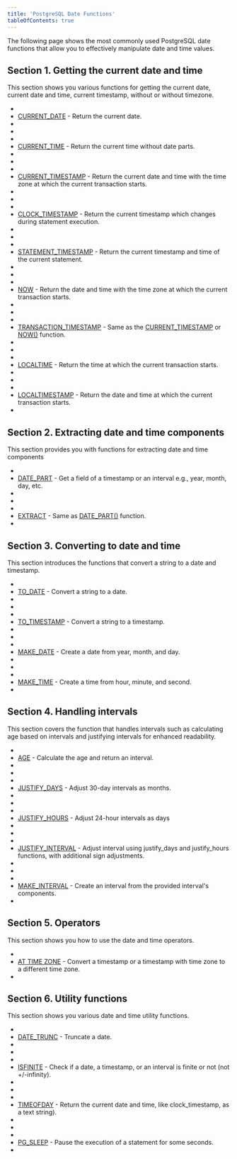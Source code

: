 ```yaml
---
title: 'PostgreSQL Date Functions'
tableOfContents: true
---
```



The following page shows the most commonly used PostgreSQL date functions that allow you to effectively manipulate date and time values.







## Section 1. Getting the current date and time





This section shows you various functions for getting the current date, current date and time, current timestamp, without or without timezone.





- 
- [CURRENT_DATE](https://www.postgresqltutorial.com/postgresql-date-functions/postgresql-current_date/) - Return the current date.
- 
-
- 
- [CURRENT_TIME](https://www.postgresqltutorial.com/postgresql-date-functions/postgresql-current_time/) - Return the current time without date parts.
- 
-
- 
- [CURRENT_TIMESTAMP](https://www.postgresqltutorial.com/postgresql-date-functions/postgresql-current_timestamp/) - Return the current date and time with the time zone at which the current transaction starts.
- 
-
- 
- [CLOCK_TIMESTAMP](https://www.postgresqltutorial.com/postgresql-date-functions/postgresql-clock_timestamp/) - Return the current timestamp which changes during statement execution.
- 
-
- 
- [STATEMENT_TIMESTAMP](https://www.postgresqltutorial.com/postgresql-date-functions/postgresql-statement_timestamp/) - Return the current timestamp and time of the current statement.
- 
-
- 
- [NOW](https://www.postgresqltutorial.com/postgresql-date-functions/postgresql-now/) - Return the date and time with the time zone at which the current transaction starts.
- 
-
- 
- [TRANSACTION_TIMESTAMP](https://www.postgresqltutorial.com/postgresql-date-functions/postgresql-current_timestamp/) - Same as the [CURRENT_TIMESTAMP](https://www.postgresqltutorial.com/postgresql-date-functions/postgresql-current_timestamp/) or [NOW()](https://www.postgresqltutorial.com/postgresql-date-functions/postgresql-now/) function.
- 
-
- 
- [LOCALTIME](https://www.postgresqltutorial.com/postgresql-date-functions/postgresql-localtime/) - Return the time at which the current transaction starts.
- 
-
- 
- [LOCALTIMESTAMP](https://www.postgresqltutorial.com/postgresql-date-functions/postgresql-localtimestamp/) - Return the date and time at which the current transaction starts.
- 









## Section 2. Extracting date and time components





This section provides you with functions for extracting date and time components





- 
- [DATE_PART](https://www.postgresqltutorial.com/postgresql-date-functions/postgresql-date_part/) - Get a field of a timestamp or an interval e.g., year, month, day, etc.
- 
-
- 
- [EXTRACT](https://www.postgresqltutorial.com/postgresql-date-functions/postgresql-extract/) - Same as [DATE_PART()](https://www.postgresqltutorial.com/postgresql-date-functions/postgresql-date_part/) function.
- 









## Section 3. Converting to date and time





This section introduces the functions that convert a string to a date and timestamp.





- 
- [TO_DATE](https://www.postgresqltutorial.com/postgresql-date-functions/postgresql-to_date/) - Convert a string to a date.
- 
-
- 
- [TO_TIMESTAMP](https://www.postgresqltutorial.com/postgresql-date-functions/postgresql-to_timestamp/) - Convert a string to a timestamp.
- 
-
- 
- [MAKE_DATE](https://www.postgresqltutorial.com/postgresql-date-functions/postgresql-make_date/) - Create a date from year, month, and day.
- 
-
- 
- [MAKE_TIME](https://www.postgresqltutorial.com/postgresql-date-functions/postgresql-make_time/) - Create a time from hour, minute, and second.
- 









## Section 4. Handling intervals





This section covers the function that handles intervals such as calculating age based on intervals and justifying intervals for enhanced readability.





- 
- [AGE](https://www.postgresqltutorial.com/postgresql-date-functions/postgresql-age/) - Calculate the age and return an interval.
- 
-
- 
- [JUSTIFY_DAYS](https://www.postgresqltutorial.com/postgresql-date-functions/postgresql-justify_days/) - Adjust 30-day intervals as months.
- 
-
- 
- [JUSTIFY_HOURS](https://www.postgresqltutorial.com/postgresql-date-functions/postgresql-justify_hours/) - Adjust 24-hour intervals as days
- 
-
- 
- [JUSTIFY_INTERVAL](https://www.postgresqltutorial.com/postgresql-date-functions/postgresql-justify_interval/) - Adjust interval using justify_days and justify_hours functions, with additional sign adjustments.
- 
-
- 
- [MAKE_INTERVAL](https://www.postgresqltutorial.com/postgresql-date-functions/postgresql-make_interval/) - Create an interval from the provided interval's components.
- 









## Section 5. Operators





This section shows you how to use the date and time operators.





- 
- [AT TIME ZONE](https://www.postgresqltutorial.com/postgresql-date-functions/postgresql-at-time-zone/) - Convert a timestamp or a timestamp with time zone to a different time zone.
- 









## Section 6. Utility functions





This section shows you various date and time utility functions.





- 
- [DATE_TRUNC](https://www.postgresqltutorial.com/postgresql-date-functions/postgresql-date_trunc/) - Truncate a date.
- 
-
- 
- [ISFINITE](https://www.postgresqltutorial.com/postgresql-date-functions/postgresql-isfinite/) - Check if a date, a timestamp, or an interval is finite or not (not +/-infinity).
- 
-
- 
- [TIMEOFDAY](https://www.postgresqltutorial.com/postgresql-date-functions/postgresql-timeofday/) - Return the current date and time, like clock_timestamp, as a text string).
- 
-
- 
- [PG_SLEEP](https://www.postgresqltutorial.com/postgresql-date-functions/postgresql-pg_sleep/) - Pause the execution of a statement for some seconds.
- 




